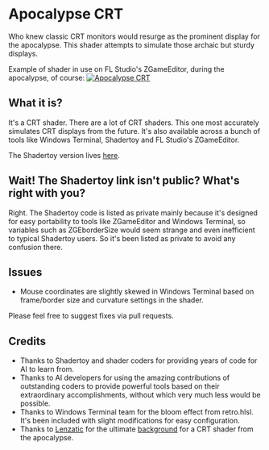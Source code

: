 # Apocalypse CRT
Who knew classic CRT monitors would resurge as the prominent display for the apocalypse. This shader attempts to simulate those archaic but sturdy displays.

Example of shader in use on FL Studio's ZGameEditor, during the apocalypse, of course:
[![Apocalypse CRT](https://img.youtube.com/vi/eaLK1JijyYI/hqdefault.jpg 'Apocalypse CRT')](https://youtu.be/eaLK1JijyYI)

## What it is?
It's a CRT shader. There are a lot of CRT shaders. This one most accurately simulates CRT displays from the future. It's also available across a bunch of tools like Windows Terminal, Shadertoy and FL Studio's ZGameEditor.

The Shadertoy version lives [here](https://www.shadertoy.com/view/3cc3zN).

## Wait! The Shadertoy link isn't public? What's right with you?
Right. The Shadertoy code is listed as private mainly because it's designed for easy portability to tools like ZGameEditor and Windows Terminal, so variables such as ZGEborderSize would seem strange and even inefficient to typical Shadertoy users. So it's been listed as private to avoid any confusion there.

## Issues
- Mouse coordinates are slightly skewed in Windows Terminal based on frame/border size and curvature settings in the shader.

Please feel free to suggest fixes via pull requests.

## Credits
- Thanks to Shadertoy and shader coders for providing years of code for AI to learn from.
- Thanks to AI developers for using the amazing contributions of outstanding coders to provide powerful tools based on their extraordinary accomplishments, without which very much less would be possible.
- Thanks to Windows Terminal team for the bloom effect from retro.hlsl. It's been included with slight modifications for easy configuration.
- Thanks to [Lenzatic](https://pixabay.com/users/lenzatic-15400574/) for the ultimate [background](https://pixabay.com/photos/abandoned-explore-vacant-dark-4894406/) for a CRT shader from the apocalypse.
